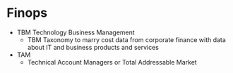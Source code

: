 # Finops

- TBM Technology Business Management
    - TBM Taxonomy to marry cost data from corporate finance with data about IT
      and business products and services
- TAM
    - Technical Account Managers or Total Addressable Market
